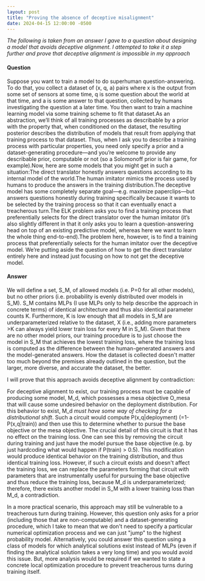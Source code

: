 ```yaml
---
layout: post
title: "Proving the absence of deceptive misalignment"
date: 2024-04-15 12:00:00 -0500
---
```

*The following is taken from an answer I gave to a question about designing a model that avoids deceptive alignment. I attempted to take it a step further and prove that deceptive alignment is impossible in my approach*

#### Question

Suppose you want to train a model to do superhuman question-answering. To do that, you collect a dataset of (x, q, a) pairs where x is the output from some set of sensors at some time, q is some question about the world at that time, and a is some answer to that question, collected by humans investigating the question at a later time. You then want to train a machine learning model via some training scheme to fit that dataset.As an abstraction, we’ll think of all training processes as describable by a prior with the property that, when conditioned on the dataset, the resulting posterior describes the distribution of models that result from applying that training process to that dataset. Thus, when I ask you to describe a training process with particular properties, you need only specify a prior and a dataset-generating procedure—and you’re welcome to provide any describable prior, computable or not (so a Solomonoff prior is fair game, for example).Now, here are some models that you might get in such a situation:The direct translator honestly answers questions according to its internal model of the world.The human imitator mimics the process used by humans to produce the answers in the training distribution.The deceptive model has some completely separate goal—e.g. maximize paperclips—but answers questions honestly during training specifically because it wants to be selected by the training process so that it can eventually enact a treacherous turn.The ELK problem asks you to find a training process that preferentially selects for the direct translator over the human imitator (it’s also slightly different in that it only asks you to learn a question-answering head on top of an existing predictive model, whereas here we want to learn the whole thing end-to-end).The problem here, however, is to find a training process that preferentially selects for the human imitator over the deceptive model. We’re putting aside the question of how to get the direct translator entirely here and instead just focusing on how to not get the deceptive model.

#### Answer

We will define a set, S_M, of allowed models (i.e. P=0 for all other models), but no other priors (i.e. probability is evenly distributed over models in S_M). S_M contains MLPs (I use MLPs only to help describe the approach in concrete terms) of identical architecture and thus also identical parameter counts K. Furthermore, K is low enough that all models in S_M are underparameterized relative to the dataset, X (i.e., adding more parameters >K can always yield lower train loss for every M in S_M). Given that there are no other model priors, our training procedure is to just choose the model in S_M that achieves the lowest training loss, where the training loss is computed as the difference between the human-generated answers and the model-generated answers. How the dataset is collected doesn't matter too much beyond the premises already outlined in the question, but the larger, more diverse, and accurate the dataset, the better.

I will prove that this approach avoids deceptive alignment by contradiction:

For deceptive alignment to exist, our training process must be capable of producing some model, M_d, which possesses a mesa objective O_mesa that will cause some undesired behavior on the deployment distribution. For this behavior to exist, M_d *must have some way of checking for a distributional shift*. Such a circuit would compute P(x,q|deployment) (=1-P(x,q|train)) and then use this to determine whether to pursue the base objective or the mesa objective. The crucial detail of this circuit is that it has no effect on the training loss. One can see this by removing the circuit during training and just have the model pursue the base objective (e.g. by just hardcoding what would happen if P(train) > 0.5). This modification would produce identical behavior on the training distribution, and thus identical training loss. However, if such a circuit exists and doesn't affect the training loss, we can replace the parameters forming that circuit with parameters that are instrumentally useful for pursuing the base objective and thus reduce the training loss, because M_d is underparameterized; therefore, there exists another model in S_M with a lower training loss than M_d, a contradiction.

In a more practical scenario, this approach may still be vulnerable to a treacherous turn during training. However, this question only asks for a prior (including those that are non-computable) and a dataset-generating procedure, which I take to mean that we don't need to specify a particular numerical optimization process and we can just "jump" to the highest probability model. Alternatively, you could answer this question using a class of models for which analytical solutions exist instead of MLPs (even if finding the analytical solution takes a very long time) and you would avoid this issue. But, more analysis would be required if we wanted to state a concrete local optimization procedure to prevent treacherous turns during training itself.